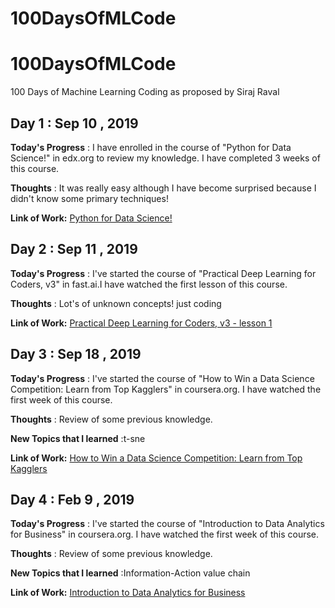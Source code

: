 # 100DaysOfMLCode
# 100DaysOfMLCode
100 Days of Machine Learning Coding as proposed by Siraj Raval

## Day 1 : Sep 10 , 2019

**Today's Progress** : I have enrolled in the course of "Python for Data Science!" in edx.org to review my knowledge.
I have completed 3 weeks of this course.

**Thoughts** : It was really easy although I have become surprised because I didn't know some primary techniques!


**Link of Work:**   [Python for Data Science!](https://courses.edx.org/courses/course-v1:UCSanDiegoX+DSE200x+3T2019/course/)


## Day 2 : Sep 11 , 2019

**Today's Progress** : I've started the course of "Practical Deep Learning for Coders, v3" in fast.ai.I have watched the first lesson of this course.

**Thoughts** : Lot's of unknown concepts! just coding



**Link of Work:**   [Practical Deep Learning for Coders, v3 - lesson 1](https://course.fast.ai/videos/?lesson=1)



## Day 3 : Sep 18 , 2019

**Today's Progress** : I've started the course of "How to Win a Data Science Competition: Learn from Top Kagglers" in coursera.org. I have watched the first week of this course.

**Thoughts** : Review of some previous knowledge. 

**New Topics that I learned** :t-sne

**Link of Work:**   [How to Win a Data Science Competition: Learn from Top Kagglers](https://www.coursera.org/learn/competitive-data-science/home/welcome)

## Day 4 : Feb 9 , 2019

**Today's Progress** : I've started the course of "Introduction to Data Analytics for Business" in coursera.org. I have watched the first week of this course.

**Thoughts** : Review of some previous knowledge. 

**New Topics that I learned** :Information-Action value chain

**Link of Work:**   [Introduction to Data Analytics for Business](https://www.coursera.org/learn/data-analytics-business/home/welcome)





